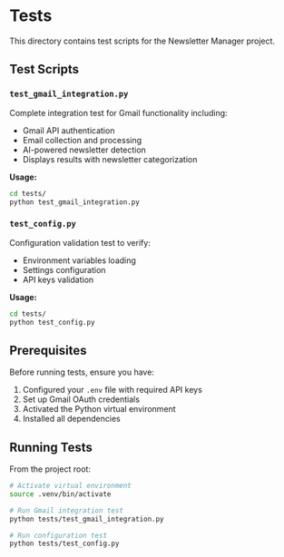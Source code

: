 # Tests

This directory contains test scripts for the Newsletter Manager project.

## Test Scripts

### `test_gmail_integration.py`
Complete integration test for Gmail functionality including:
- Gmail API authentication
- Email collection and processing  
- AI-powered newsletter detection
- Displays results with newsletter categorization

**Usage:**
```bash
cd tests/
python test_gmail_integration.py
```

### `test_config.py`
Configuration validation test to verify:
- Environment variables loading
- Settings configuration
- API keys validation

**Usage:**
```bash
cd tests/
python test_config.py
```

## Prerequisites

Before running tests, ensure you have:
1. Configured your `.env` file with required API keys
2. Set up Gmail OAuth credentials
3. Activated the Python virtual environment
4. Installed all dependencies

## Running Tests

From the project root:
```bash
# Activate virtual environment
source .venv/bin/activate

# Run Gmail integration test
python tests/test_gmail_integration.py

# Run configuration test
python tests/test_config.py
```